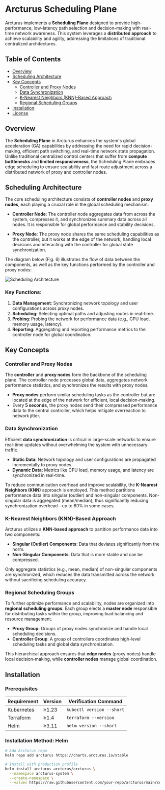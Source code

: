 # Arcturus Scheduling Plane

Arcturus implements a **Scheduling Plane** designed to provide high-performance, low-latency path selection and decision-making with real-time network awareness. This system leverages a **distributed approach** to achieve scalability and agility, addressing the limitations of traditional centralized architectures.

## Table of Contents
- [Overview](#overview)
- [Scheduling Architecture](#scheduling-architecture)
- [Key Concepts](#key-concepts)
  - [Controller and Proxy Nodes](#controller-and-proxy-nodes)
  - [Data Synchronization](#data-synchronization)
  - [K-Nearest Neighbors (KNN)-Based Approach](#k-nearest-neighbors-knn-based-approach)
  - [Regional Scheduling Groups](#regional-scheduling-groups)
- [Installation](#installation)
- [License](#license)

## Overview
The **Scheduling Plane** in Arcturus enhances the system's global acceleration (GA) capabilities by addressing the need for rapid decision-making, efficient path switching, and real-time network state propagation. Unlike traditional centralized control centers that suffer from **compute bottlenecks** and **limited responsiveness**, the Scheduling Plane embraces edge scheduling to ensure scalability and fast route adjustment across a distributed network of proxy and controller nodes.

## Scheduling Architecture

The core scheduling architecture consists of **controller nodes** and **proxy nodes**, each playing a crucial role in the global scheduling mechanism. 

- **Controller Node**: The controller node aggregates data from across the system, compresses it, and synchronizes summary data across all nodes. It is responsible for global performance and stability decisions.
  
- **Proxy Node**: The proxy node shares the same scheduling capabilities as the controller, but it works at the edge of the network, handling local decisions and interacting with the controller for global state synchronization.

The diagram below (Fig. 6) illustrates the flow of data between the components, as well as the key functions performed by the controller and proxy nodes:

![Scheduling Architecture](https://path/to/your/image.png)

### Key Functions:
1. **Data Management**: Synchronizing network topology and user configurations across proxy nodes.
2. **Scheduling**: Selecting optimal paths and adjusting routes in real-time.
3. **Probing**: Probing the network for performance data (e.g., CPU load, memory usage, latency).
4. **Reporting**: Aggregating and reporting performance metrics to the controller node for global coordination.

## Key Concepts

### Controller and Proxy Nodes
The **controller** and **proxy nodes** form the backbone of the scheduling plane. The controller node processes global data, aggregates network performance statistics, and synchronizes the results with proxy nodes.

- **Proxy nodes** perform similar scheduling tasks as the controller but are located at the edge of the network for efficient, local decision-making.
- Every **5 seconds**, the proxy nodes send their compressed performance data to the central controller, which helps mitigate overreaction to network jitter.

### Data Synchronization
Efficient **data synchronization** is critical in large-scale networks to ensure real-time updates without overwhelming the system with unnecessary traffic.

- **Static Data**: Network topology and user configurations are propagated incrementally to proxy nodes.
- **Dynamic Data**: Metrics like CPU load, memory usage, and latency are synchronized in real-time. 

To reduce communication overhead and improve scalability, the **K-Nearest Neighbors (KNN)** approach is employed. This method partitions performance data into singular (outlier) and non-singular components. Non-singular data is aggregated (mean/median), thus significantly reducing synchronization overhead—up to 80% in some cases.

### K-Nearest Neighbors (KNN)-Based Approach
Arcturus utilizes a **KNN-based approach** to partition performance data into two components:
- **Singular (Outlier) Components**: Data that deviates significantly from the norm.
- **Non-Singular Components**: Data that is more stable and can be compressed.

Only aggregate statistics (e.g., mean, median) of non-singular components are synchronized, which reduces the data transmitted across the network without sacrificing scheduling accuracy.

### Regional Scheduling Groups
To further optimize performance and scalability, nodes are organized into **regional scheduling groups**. Each group elects a **master node** responsible for distributing tasks within the group, improving load balancing and resource management.

- **Proxy Group**: Groups of proxy nodes synchronize and handle local scheduling decisions.
- **Controller Group**: A group of controllers coordinates high-level scheduling tasks and global data synchronization.

This hierarchical approach ensures that **edge nodes** (proxy nodes) handle local decision-making, while **controller nodes** manage global coordination.

## Installation

### Prerequisites
| Requirement       | Version  | Verification Command       |
|-------------------|----------|----------------------------|
| Kubernetes        | ≥1.23    | `kubectl version --short`  |
| Terraform         | ≥1.4     | `terraform --version`       |
| Helm              | ≥3.11    | `helm version --short`      |

### Installation Method: Helm
```bash
# Add Arcturus repo
helm repo add arcturus https://charts.arcturus.io/stable

# Install with production profile
helm install arcturus arcturus/arcturus \
  --namespace arcturus-system \
  --create-namespace \
  --values https://raw.githubusercontent.com/your-repo/arcturus/main/config/production.yaml

